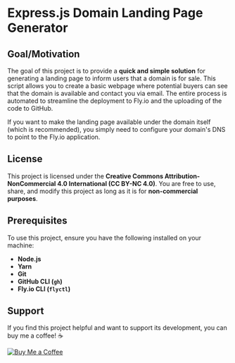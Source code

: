 # Express.js Domain Landing Page Generator

## Goal/Motivation

The goal of this project is to provide a **quick and simple solution** for generating a landing page to inform users that a domain is for sale. This script allows you to create a basic webpage where potential buyers can see that the domain is available and contact you via email. The entire process is automated to streamline the deployment to Fly.io and the uploading of the code to GitHub.

If you want to make the landing page available under the domain itself (which is recommended), you simply need to configure your domain's DNS to point to the Fly.io application.

## License

This project is licensed under the **Creative Commons Attribution-NonCommercial 4.0 International (CC BY-NC 4.0)**. You are free to use, share, and modify this project as long as it is for **non-commercial purposes**.

## Prerequisites

To use this project, ensure you have the following installed on your machine:

- **Node.js**
- **Yarn**
- **Git**
- **GitHub CLI (`gh`)**
- **Fly.io CLI (`flyctl`)**

## Support

If you find this project helpful and want to support its development, you can buy me a coffee! ☕

[![Buy Me a Coffee](https://cdn.buymeacoffee.com/buttons/v2/default-yellow.png)](https://www.buymeacoffee.com/codeandwaves)
